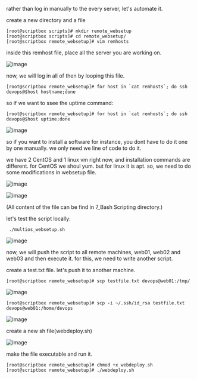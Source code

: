 rather than log in manually to the every server, let's automate it.

create a new directory and a file
```
[root@scriptbox scripts]# mkdir remote_websetup
[root@scriptbox scripts]# cd remote_websetup/
[root@scriptbox remote_websetup]# vim remhosts
```
inside this remhost file, place all the server you are working on.

![image](https://github.com/bengisugelin/DevOps/assets/113550043/64427ebf-c794-4ef0-ac9c-945de433060f)

now, we will log in all of then by looping this file.
```
[root@scriptbox remote_websetup]# for host in `cat remhosts`; do ssh devops@$host hostname;done
```

so if we want to ssee the uptime command:
```
[root@scriptbox remote_websetup]# for host in `cat remhosts`; do ssh devops@$host uptime;done
```

![image](https://github.com/bengisugelin/DevOps/assets/113550043/13194e3c-2bb2-445f-96c0-64e8f000610c)


so if you want to install a software for instance, you dont have to do it one by one manually. we only need we line of code to do it.

we have 2 CentOS and 1 linux vm right now, and installation commands are different. for CentOS we shoul yum. but for linux it is apt. so, we need to do some modifications in websetup file.

![image](https://github.com/bengisugelin/DevOps/assets/113550043/715cf5a9-45b2-48bd-aeb0-3b72ef17e0fd)

![image](https://github.com/bengisugelin/DevOps/assets/113550043/3b3139da-668e-4045-9c29-5f185083a1f5)

(All content of the file can be find in 7_Bash Scripting directory.)

let's test the script locally:

```
 ./multios_websetup.sh
```

![image](https://github.com/bengisugelin/DevOps/assets/113550043/235bc1d3-0e95-4964-9bde-730ed84e8e7a)

now, we will push the script to all remote machines, web01, web02 and web03 and then execute it. for this, we need to write another script.

create a test.txt file. let's push it to another machine.

```
[root@scriptbox remote_websetup]# scp testfile.txt devops@web01:/tmp/
```
![image](https://github.com/bengisugelin/DevOps/assets/113550043/f53b2f7d-ff5c-45be-a7a4-1a9552ebe57c)

```
[root@scriptbox remote_websetup]# scp -i ~/.ssh/id_rsa testfile.txt devops@web01:/home/devops
```

![image](https://github.com/bengisugelin/DevOps/assets/113550043/b9813c6b-4f5f-4346-959b-241ec9445fc1)

create a new sh file(webdeploy.sh)

![image](https://github.com/bengisugelin/DevOps/assets/113550043/6940cee9-90b8-403a-928b-087ecde7a4ef)

make the file executable and run it.
```
[root@scriptbox remote_websetup]# chmod +x webdeploy.sh
[root@scriptbox remote_websetup]# ./webdeploy.sh
```



